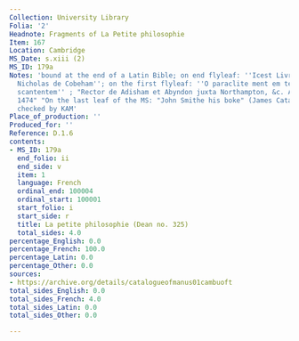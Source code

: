 ```yaml
---
Collection: University Library
Folia: '2'
Headnote: Fragments of La Petite philosophie
Item: 167
Location: Cambridge
MS_Date: s.xiii (2)
MS_ID: 179a
Notes: 'bound at the end of a Latin Bible; on end flyleaf: ''Icest Livre est a mestre
  Nicholas de Cobeham''; on the first flyleaf: ''O paraclite ment em tergas sorde
  scantentem'' ; "Rector de Adisham et Abyndon juxta Northampton, &c. Anno Domini/
  1474" "On the last leaf of the MS: "John Smithe his boke" (James Catalogue); languages
  checked by KAM'
Place_of_production: ''
Produced_for: ''
Reference: D.1.6
contents:
- MS_ID: 179a
  end_folio: ii
  end_side: v
  item: 1
  language: French
  ordinal_end: 100004
  ordinal_start: 100001
  start_folio: i
  start_side: r
  title: La petite philosophie (Dean no. 325)
  total_sides: 4.0
percentage_English: 0.0
percentage_French: 100.0
percentage_Latin: 0.0
percentage_Other: 0.0
sources:
- https://archive.org/details/catalogueofmanus01cambuoft
total_sides_English: 0.0
total_sides_French: 4.0
total_sides_Latin: 0.0
total_sides_Other: 0.0

---
```

